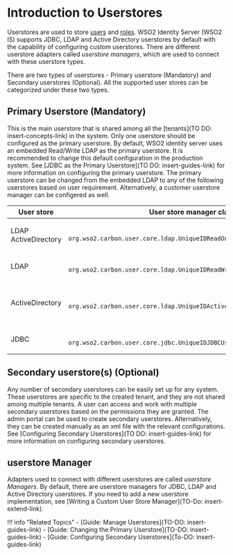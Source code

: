 # Introduction to Userstores

Userstores are used to store [users](../users) and [roles](../roles-and-permissions). WSO2 Identity Server (WSO2 IS) supports JDBC, LDAP and Active Directory userstores by default with the capability of configuring custom userstores. There are different userstore adapters called *userstore managers*, which are used to connect
with these userstore types.

There are two types of userstores - Primary userstore (Mandatory) and Secondary userstores (Optional). All the supported user stores can be categorized under these two types.

## Primary Userstore (Mandatory)

This is the main userstore that is shared among all the [tenants](TO DO: insert-concepts-link) in the system. Only one userstore should be configured as the primary userstore. By default, WSO2 identity server uses an embedded Read/Write LDAP as the primary userstore. It is recommended to change this default configuration in the production system. See [JDBC as the Primary Userstore](TO DO: insert-guides-link) for more information on configuring the primary userstore. The primary userstore can be changed from the embedded LDAP to any of the following userstores based on user requirement. Alternatively, a customer userstore manager can be configered as well. 

<table>
    <colgroup>
    <col style="width: 10%" />
    <col style="width: 40%" />
    <col style="width: 48%" />
    </colgroup>
    <thead>
    <tr class="header">
    <th>User store</th>
    <th>User store manager class</th>
    <th>Description</th>
    </tr>
    </thead>
    <tbody>
    <tr class="odd">
    <td><p>LDAP ActiveDirectory</p></td>
    <td><code>               org.wso2.carbon.user.core.ldap.UniqueIDReadOnlyLDAPUserStoreManager              </code></td>
    <td>Used to do read-only operations for external LDAP or ActiveDirectory user stores.</td>
    </tr>
    <tr class="even">
    <td>LDAP</td>
    <td><code>               org.wso2.carbon.user.core.ldap.UniqueIDReadWriteLDAPUserStoreManager              </code></td>
    <td>Used for external LDAP user stores to do both read and write operations.This is the default primary user store configuration in the deployment.toml file for WSO2 Identity Server.</td>
    </tr>
    <tr class="odd">
    <td>ActiveDirectory</td>
    <td><code>               org.wso2.carbon.user.core.ldap.UniqueIDActiveDirectoryUserStoreManager              </code></td>
    <td>Used to configure an Active Directory Domain Service (AD DS) or Active Directory Lightweight Directory Service (AD LDS). This can be used only for read/write operations. If you need to use AD as read-only, you must use <code>               org.wso2.carbon.user.core.ldap.UniqueIDReadOnlyLDAPUserStoreManager.              </code></td>
    </tr>
    <tr class="even">
    <td>JDBC</td>
    <td><code>               org.wso2.carbon.user.core.jdbc.UniqueIDJDBCUserStoreManager              </code></td>
    <td>Used for JDBC user stores. This is the default primary user store configuration in the deployment.toml file for all WSO2 Servers, except WSO2 Identity Server.</td>
    </tr>
    </tbody>
</table>


## Secondary userstore(s) (Optional)

Any number of secondary userstores can be easily set up for any system. These userstores are specific to the created tenant, and they are
not shared among multiple tenants. A user can access and work with multiple secondary userstores based on the permissions they are granted. The admin portal can be used to create secondary userstores. Alternatively, they can be created manually as an xml file with the relevant configurations. See [Configuring Secondary Userstores](TO DO: insert-guides-link) for more information on configuring secondary userstores. 

## userstore Manager

Adapters used to connect with different userstores are called *userstore Managers*. By default, there are userstore managers for JDBC,
LDAP and Active Directory userstores. If you need to add a new userstore implementation, see [Writing a Custom User Store Manager](TO-Do: insert-extend-link).


!!! info "Related Topics"
    - [Guide: Manage Userstores](TO-DO: insert-guides-link)
    - [Guide: Changing the Primary Userstore](TO-DO: insert-guides-link)
    - [Guide: Configuring Secondary Userstores](To-DO: insert-guides-link)